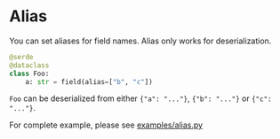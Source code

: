 # Alias

You can set aliases for field names. Alias only works for deserialization.

```python
@serde
@dataclass
class Foo:
    a: str = field(alias=["b", "c"])
```

`Foo` can be deserialized from either `{"a": "..."}`, `{"b": "..."}` or `{"c": "..."}`.

For complete example, please see [examples/alias.py](https://github.com/yukinarit/pyserde/blob/master/examples/alias.py)
